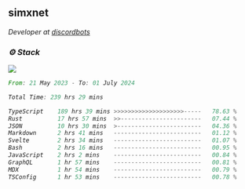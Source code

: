 <h2>simxnet</h2>
<p><em>Developer at <a href="https://github.com/dbotslist">discordbots</a></p>

### ⚙️ Stack
![](https://skillicons.dev/icons?i=git,docker,js,ts,cloudflare,css,deno,express,cpp,rust,arduino,graphql,html,nestjs,react,apollo,bash,lua,nextjs,nodejs,ps,powershell,neovim,postgres,tailwind,prisma)

<!--START_SECTION:waka-->

```rust
From: 21 May 2023 - To: 01 July 2024

Total Time: 239 hrs 29 mins

TypeScript    189 hrs 39 mins >>>>>>>>>>>>>>>>>>>>-----   78.63 %
Rust          17 hrs 57 mins  >>-----------------------   07.44 %
JSON          10 hrs 30 mins  >------------------------   04.36 %
Markdown      2 hrs 41 mins   -------------------------   01.12 %
Svelte        2 hrs 34 mins   -------------------------   01.07 %
Bash          2 hrs 16 mins   -------------------------   00.95 %
JavaScript    2 hrs 2 mins    -------------------------   00.84 %
GraphQL       1 hr 57 mins    -------------------------   00.81 %
MDX           1 hr 54 mins    -------------------------   00.79 %
TSConfig      1 hr 53 mins    -------------------------   00.78 %
```

<!--END_SECTION:waka-->


<!--
<p align="center">
     <a href="https://discord.gg/HhybNhchcC"><img src="https://invidget.switchblade.xyz/sejc7TnX6N" align="center" ><a>
</p> 
-->
